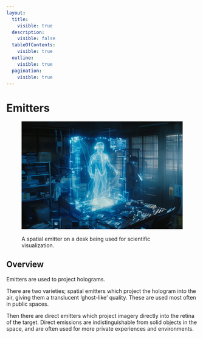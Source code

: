 ```yaml
---
layout:
  title:
    visible: true
  description:
    visible: false
  tableOfContents:
    visible: true
  outline:
    visible: true
  pagination:
    visible: true
---
```


# Emitters

<figure><img src="../../.gitbook/assets/emitters-534.png" alt=""><figcaption><p>A spatial emitter on a desk being used for scientific visualization.</p></figcaption></figure>

## Overview

Emitters are used to project holograms.

There are two varieties; spatial emitters which project the hologram into the air, giving them a translucent ‘ghost-like’ quality. These are used most often in public spaces.

Then there are direct emitters which project imagery directly into the retina of the target. Direct emissions are indistinguishable from solid objects in the space, and are often used for more private experiences and environments.
